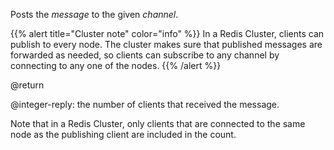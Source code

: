 Posts the _message_ to the given _channel_.

{{% alert title="Cluster note" color="info" %}}
In a Redis Cluster, clients can publish to every node.
The cluster makes sure that published messages are forwarded as needed, so clients can subscribe to any channel by connecting to any one of the nodes.
{{% /alert %}}

@return

@integer-reply: the number of clients that received the message.

Note that in a Redis Cluster, only clients that are connected to the same node as the publishing client are included in the count.
